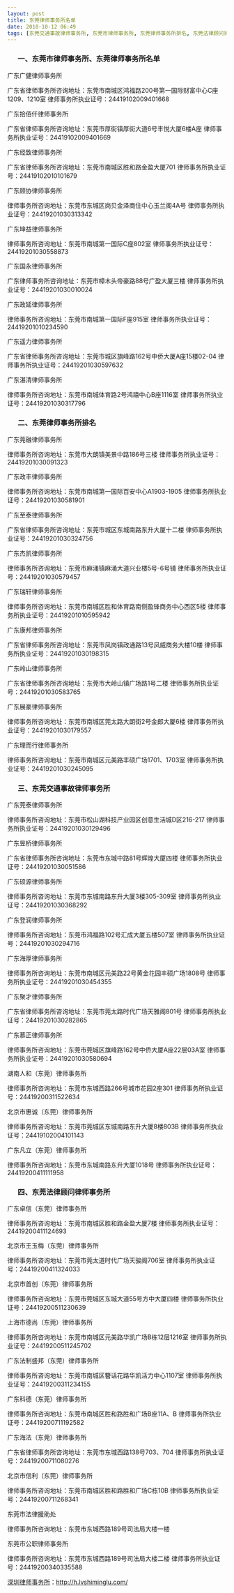 ```yaml
---
layout: post
title: 东莞律师事务所名单
date: 2010-10-12 06:49
tags: [东莞交通事故律师事务所, 东莞市律师事务所, 东莞律师事务所排名, 东莞法律顾问律师事务所, 深圳法律咨询电话]
---
```

<ol>
<h3>一、东莞市律师事务所、东莞律师事务所名单</h3>
</ol>
广东广健律师事务所

广东省律师事务所咨询地址：东莞市南城区鸿福路200号第一国际财富中心C座1209、1210室
律师事务所执业证号：24419102009401668

广东拾佰仟律师事务所

广东省律师事务所咨询地址：东莞市厚街镇厚街大道6号丰悦大厦6楼A座
律师事务所执业证号：24419102009401669

广东经致律师事务所

广东省律师事务所咨询地址：东莞市南城区胜和路金盈大厦701
律师事务所执业证号：24419102010101679

广东顾协律师事务所

律师事务所咨询地址：东莞市东城区岗贝金泽商住中心玉兰阁4A号
律师事务所执业证号：24419201030313342

广东坤益律师事务所

律师事务所咨询地址：东莞市南城第一国际C座802室
律师事务所执业证号：24419201030558873

广东国永律师事务所

广东律师事务所咨询地址：东莞市樟木头帝豪路88号广盈大厦三楼
律师事务所执业证号：24419201030010024

广东政延律师事务所

律师事务所咨询地址：东莞市南城第一国际F座915室
律师事务所执业证号：24419201010234590

广东遥力律师事务所

广东省律师事务所咨询地址：东莞市城区旗峰路162号中侨大厦A座15楼02-04
律师事务所执业证号：24419201030597632

广东湛清律师事务所

律师事务所咨询地址：东莞市南城体育路2号鸿禧中心B座1116室
律师事务所执业证号：24419201030317796
<ol>
<h3>二、东莞律师事务所排名</h3>
</ol>
广东莞融律师事务所

律师事务所咨询地址：东莞市大朗镇美景中路186号三楼
律师事务所执业证号：24419201030091323

广东政丰律师事务所

律师事务所咨询地址：东莞市南城第一国际百安中心A1903-1905
律师事务所执业证号：24419201030581901

广东至泰律师事务所

广东省律师事务所咨询地址：东莞市城区东城南路东升大厦十二楼
律师事务所执业证号：24419201030324756

广东杰凯律师事务所

律师事务所咨询地址：东莞市麻涌镇麻涌大道兴业楼5号-6号铺
律师事务所执业证号：24419201030579457

广东瑞轩律师事务所

律师事务所咨询地址：东莞市南城区胜和体育路南侧盈锋商务中心西区5楼
律师事务所执业证号：24419201010595942

广东康邦律师事务所

广东省律师事务所咨询地址：东莞市凤岗镇政通路13号凤威商务大楼10楼
律师事务所执业证号：24419201030198315

广东岭山律师事务所

广东省律师事务所咨询地址：东莞市大岭山镇广场路1号二楼
律师事务所执业证号：24419201030583765

广东展豪律师事务所

律师事务所咨询地址：东莞市南城区莞太路大朗街2号金郎大厦6楼
律师事务所执业证号：24419201030179557

广东理而行律师事务所

律师事务所咨询地址：东莞市南城区元美路丰硕广场1701、1703室
律师事务所执业证号：24419201030245095
<ol>
<h3>三、东莞交通事故律师事务所</h3>
</ol>
广东莞泰律师事务所

律师事务所咨询地址：东莞市松山湖科技产业园区创意生活城D区216-217
律师事务所执业证号：24419201030129496

广东昱桥律师事务所

广东省律师事务所咨询地址：东莞市东城中路81号辉煌大厦四楼
律师事务所执业证号：24419201030051586

广东硕源律师事务所

律师事务所咨询地址：东莞市东城南路东升大厦3楼305-309室
律师事务所执业证号：24419201030368292

广东登润律师事务所

律师事务所咨询地址：东莞市鸿福路102号汇成大厦五楼507室
律师事务所执业证号：24419201030294716

广东海厚律师事务所

律师事务所咨询地址：东莞市南城区元美路22号黄金花园丰硕广场1808号
律师事务所执业证号：24419201030454355

广东聚才律师事务所

广东省律师事务所咨询地址：东莞市莞太路时代广场天雅阁801号
律师事务所执业证号：24419201030282865

广东慕正律师事务所

律师事务所咨询地址：东莞市莞城区旗峰路162号中侨大厦A座22层03A室
律师事务所执业证号：24419201030580694

湖南人和（东莞）律师事务所

律师事务所咨询地址：东莞市东城西路266号城市花园2座301
律师事务所执业证号：24419200311522634

北京市惠诚（东莞）律师事务所

律师事务所咨询地址：东莞市莞城区东城南路东升大厦8楼803B
律师事务所执业证号：24419102004101143

广东凡立（东莞）律师事务所

律师事务所咨询地址：东莞市东城南路东升大厦1018号
律师事务所执业证号：24419200411111958
<ol>
<h3>四、东莞法律顾问律师事务所</h3>
</ol>
广东卓信（东莞）律师事务所

律师事务所咨询地址：东莞市南城区胜和路金盈大厦7楼
律师事务所执业证号：24419200411124693

北京市王玉梅（东莞）律师事务所

律师事务所咨询地址：东莞市莞太道时代广场天骏阁706室
律师事务所执业证号：24419200411324033

北京市首创（东莞）律师事务所

律师事务所咨询地址：东莞市莞城区东城大道55号方中大厦四楼
律师事务所执业证号：24419200511230639

上海市德尚（东莞）律师事务所

律师事务所咨询地址：东莞市南城区元美路华凯广场B栋12层1216室
律师事务所执业证号：24419200511245702

广东法制盛邦（东莞）律师事务所

律师事务所咨询地址：东莞市南城区簪话花路华凯活力中心1107室
律师事务所执业证号：24419200311234155

广东科德（东莞）律师事务所

律师事务所咨询地址：东莞市南城区胜和路胜和广场B座11A、B
律师事务所执业证号：24419200711192582

广东海法（东莞）律师事务所

广东省律师事务所咨询地址：东莞市东城西路138号703、704
律师事务所执业证号：24419200711080276

北京市信利（东莞）律师事务所

律师事务所咨询地址：东莞市南城区胜和路胜和广场C栋10B
律师事务所执业证号：24419200711268341

东莞市法律援助处

律师事务所咨询地址：东莞市东城西路189号司法局大楼一楼

东莞市公职律师事务所

律师事务所咨询地址：东莞市东城西路189号司法局大楼二楼
律师事务所执业证号：24419200340335588

<a href="http://h.lvshiminglu.com/">深圳律师事务所</a>：<a href="http://h.lvshiminglu.com/">http://h.lvshiminglu.com/</a>

